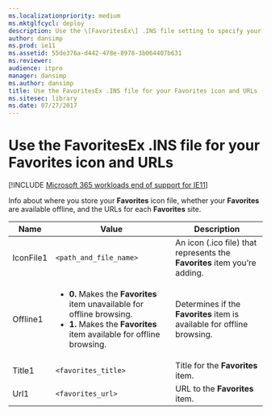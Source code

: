 ```yaml
---
ms.localizationpriority: medium
ms.mktglfcycl: deploy
description: Use the \[FavoritesEx\] .INS file setting to specify your Favorites icon file, whether Favorites is available offline, and your Favorites URLs.
author: dansimp
ms.prod: ie11
ms.assetid: 55de376a-d442-478e-8978-3b064407b631
ms.reviewer: 
audience: itpro
manager: dansimp
ms.author: dansimp
title: Use the FavoritesEx .INS file for your Favorites icon and URLs (Internet Explorer Administration Kit 11 for IT Pros)
ms.sitesec: library
ms.date: 07/27/2017
---
```



# Use the FavoritesEx .INS file for your Favorites icon and URLs

[!INCLUDE [Microsoft 365 workloads end of support for IE11](../includes/microsoft-365-ie-end-of-support.md)]

Info about where you store your **Favorites** icon file, whether your **Favorites** are available offline, and the URLs for each **Favorites** site.

|Name            |Value                  |Description                                                               |
|----------------|-----------------------|--------------------------------------------------------------------------|
|IconFile1       |`<path_and_file_name>` |An icon (.ico file) that represents the **Favorites** item you’re adding. |
|Offline1        |<ul><li>**0.** Makes the **Favorites** item unavailable for offline browsing.</li><li>**1.** Makes the **Favorites** item available for offline browsing.</li></ul> |Determines if the **Favorites** item is available for offline browsing. |
|Title1          |`<favorites_title>` |Title for the **Favorites** item. |
|Url1            |`<favorites_url>`   |URL to the **Favorites** item.    |

